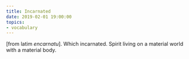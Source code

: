 ```yaml
---
title: Incarnated
date: 2019-02-01 19:00:00
topics:
- vocabulary
---
```


[from latim _encarnatu_]. 
Which incarnated.
Spirit living on a material world with a material body.
